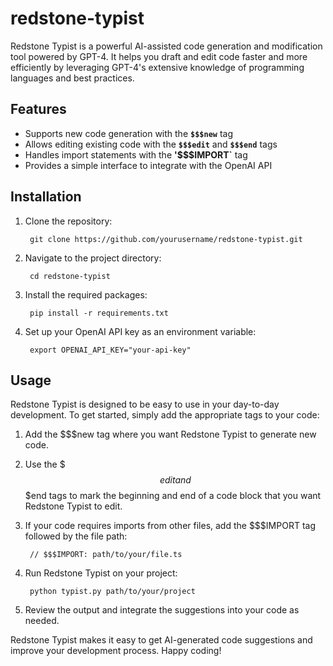 # redstone-typist
Redstone Typist is a powerful AI-assisted code generation and modification tool powered by GPT-4. It helps you draft and edit code faster and more efficiently by leveraging GPT-4's extensive knowledge of programming languages and best practices.

## Features
- Supports new code generation with the **`$$$new`** tag
- Allows editing existing code with the **`$$$edit`** and **`$$$end`** tags
- Handles import statements with the **'$$$IMPORT`** tag
- Provides a simple interface to integrate with the OpenAI API

## Installation
1. Clone the repository:

        git clone https://github.com/yourusername/redstone-typist.git

2. Navigate to the project directory:

        cd redstone-typist

3. Install the required packages:

        pip install -r requirements.txt

4. Set up your OpenAI API key as an environment variable:

        export OPENAI_API_KEY="your-api-key"

## Usage
Redstone Typist is designed to be easy to use in your day-to-day development. To get started, simply add the appropriate tags to your code:

1. Add the $$$new tag where you want Redstone Typist to generate new code.

2. Use the $$$edit and $$$end tags to mark the beginning and end of a code block that you want Redstone Typist to edit.

3. If your code requires imports from other files, add the $$$IMPORT tag followed by the file path:

        // $$$IMPORT: path/to/your/file.ts

4. Run Redstone Typist on your project:

        python typist.py path/to/your/project

5. Review the output and integrate the suggestions into your code as needed.

Redstone Typist makes it easy to get AI-generated code suggestions and improve your development process. Happy coding!
